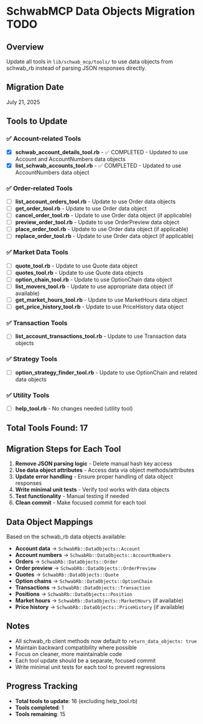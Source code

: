# SchwabMCP Data Objects Migration TODO

## Overview
Update all tools in `lib/schwab_mcp/tools/` to use data objects from schwab_rb instead of parsing JSON responses directly.

## Migration Date
July 21, 2025

## Tools to Update

### ✅ Account-related Tools
- [x] **schwab_account_details_tool.rb** - ✅ COMPLETED - Updated to use Account and AccountNumbers data objects
- [x] **list_schwab_accounts_tool.rb** - ✅ COMPLETED - Updated to use AccountNumbers data object

### ✅ Order-related Tools  
- [ ] **list_account_orders_tool.rb** - Update to use Order data objects
- [ ] **get_order_tool.rb** - Update to use Order data object
- [ ] **cancel_order_tool.rb** - Update to use Order data object (if applicable)
- [ ] **preview_order_tool.rb** - Update to use OrderPreview data object
- [ ] **place_order_tool.rb** - Update to use Order data object (if applicable)
- [ ] **replace_order_tool.rb** - Update to use Order data object (if applicable)

### ✅ Market Data Tools
- [ ] **quote_tool.rb** - Update to use Quote data object
- [ ] **quotes_tool.rb** - Update to use Quote data objects
- [ ] **option_chain_tool.rb** - Update to use OptionChain data object
- [ ] **list_movers_tool.rb** - Update to use appropriate data object (if available)
- [ ] **get_market_hours_tool.rb** - Update to use MarketHours data object
- [ ] **get_price_history_tool.rb** - Update to use PriceHistory data object

### ✅ Transaction Tools
- [ ] **list_account_transactions_tool.rb** - Update to use Transaction data objects

### ✅ Strategy Tools
- [ ] **option_strategy_finder_tool.rb** - Update to use OptionChain and related data objects

### ✅ Utility Tools
- [ ] **help_tool.rb** - No changes needed (utility tool)

## Total Tools Found: 17

## Migration Steps for Each Tool

1. **Remove JSON parsing logic** - Delete manual hash key access
2. **Use data object attributes** - Access data via object methods/attributes
3. **Update error handling** - Ensure proper handling of data object responses
4. **Write minimal unit tests** - Verify tool works with data objects
5. **Test functionality** - Manual testing if needed
6. **Clean commit** - Make focused commit for each tool

## Data Object Mappings

Based on the schwab_rb data objects available:

- **Account data** → `SchwabRb::DataObjects::Account`
- **Account numbers** → `SchwabRb::DataObjects::AccountNumbers`
- **Orders** → `SchwabRb::DataObjects::Order`
- **Order preview** → `SchwabRb::DataObjects::OrderPreview`
- **Quotes** → `SchwabRb::DataObjects::Quote`
- **Option chains** → `SchwabRb::DataObjects::OptionChain`
- **Transactions** → `SchwabRb::DataObjects::Transaction`
- **Positions** → `SchwabRb::DataObjects::Position`
- **Market hours** → `SchwabRb::DataObjects::MarketHours` (if available)
- **Price history** → `SchwabRb::DataObjects::PriceHistory` (if available)

## Notes

- All schwab_rb client methods now default to `return_data_objects: true`
- Maintain backward compatibility where possible
- Focus on cleaner, more maintainable code
- Each tool update should be a separate, focused commit
- Write minimal unit tests for each tool to prevent regressions

## Progress Tracking

- **Total tools to update**: 16 (excluding help_tool.rb)
- **Tools completed**: 1
- **Tools remaining**: 15
